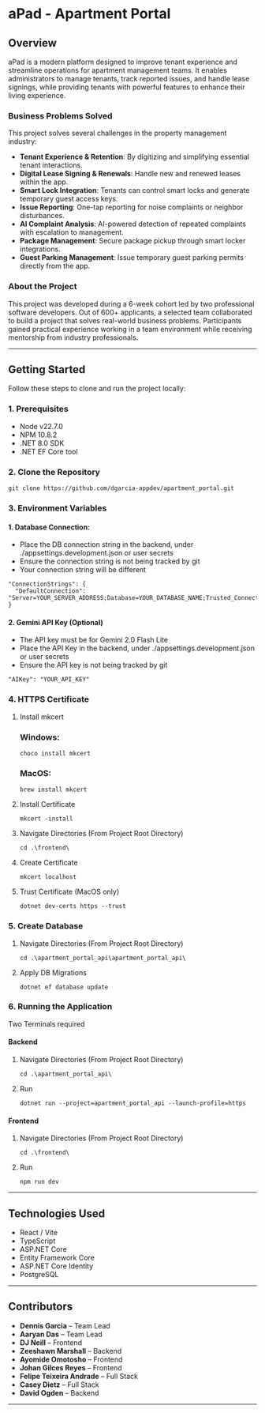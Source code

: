 # aPad - Apartment Portal

## Overview

aPad is a modern platform designed to improve tenant experience and streamline operations for apartment management teams. It enables administrators to manage tenants, track reported issues, and handle lease signings, while providing tenants with powerful features to enhance their living experience.

### Business Problems Solved

This project solves several challenges in the property management industry:

- **Tenant Experience & Retention**: By digitizing and simplifying essential tenant interactions.
- **Digital Lease Signing & Renewals**: Handle new and renewed leases within the app.
- **Smart Lock Integration**: Tenants can control smart locks and generate temporary guest access keys.
- **Issue Reporting**: One-tap reporting for noise complaints or neighbor disturbances.
- **AI Complaint Analysis**: AI-powered detection of repeated complaints with escalation to management.
- **Package Management**: Secure package pickup through smart locker integrations.
- **Guest Parking Management**: Issue temporary guest parking permits directly from the app.

### About the Project

This project was developed during a 6-week cohort led by two professional software developers. Out of 600+ applicants, a selected team collaborated to build a project that solves real-world business problems. Participants gained practical experience working in a team environment while receiving mentorship from industry professionals.

---

## Getting Started

Follow these steps to clone and run the project locally:

### 1. Prerequisites

- Node v22.7.0
- NPM 10.8.2
- .NET 8.0 SDK
- .NET EF Core tool 

### 2. Clone the Repository

```git clone https://github.com/dgarcia-appdev/apartment_portal.git```

### 3. Environment Variables

#### 1. Database Connection:
- Place the DB connection string in the backend, under ./appsettings.development.json or user secrets
- Ensure the connection string is not being tracked by git
- Your connection string will be different

```
"ConnectionStrings": {
  "DefaultConnection": "Server=YOUR_SERVER_ADDRESS;Database=YOUR_DATABASE_NAME;Trusted_Connection=True;"
}
```

#### 2. Gemini API Key (Optional)
- The API key must be for Gemini 2.0 Flash Lite
- Place the API Key in the backend, under ./appsettings.development.json or user secrets
- Ensure the API key is not being tracked by git

```
"AIKey": "YOUR_API_KEY"
```

### 4. HTTPS Certificate

1. Install mkcert
   ### Windows:
   ```choco install mkcert```
  
   ### MacOS:
   ```brew install mkcert```

2. Install Certificate

   ```mkcert -install```
3. Navigate Directories (From Project Root Directory)

   ```cd .\frontend\```
4. Create Certificate

   ```mkcert localhost```
5. Trust Certificate (MacOS only)

   ```dotnet dev-certs https --trust```

### 5. Create Database
1. Navigate Directories (From Project Root Directory)

   ```cd .\apartment_portal_api\apartment_portal_api\```

2. Apply DB Migrations

   ```dotnet ef database update```

### 6. Running the Application
Two Terminals required

  #### Backend
  1. Navigate Directories (From Project Root Directory)

     ```cd .\apartment_portal_api\```

  2. Run

     ```dotnet run --project=apartment_portal_api --launch-profile=https```

  #### Frontend
  1. Navigate Directories (From Project Root Directory)

     ```cd .\frontend\```

  2. Run

     ```npm run dev```

---

## Technologies Used

- React / Vite
- TypeScript
- ASP.NET Core
- Entity Framework Core
- ASP.NET Core Identity
- PostgreSQL

---

## Contributors

- **Dennis Garcia** – Team Lead  
- **Aaryan Das** – Team Lead  
- **DJ Neill** – Frontend  
- **Zeeshawn Marshall** – Backend  
- **Ayomide Omotosho** – Frontend  
- **Johan Gilces Reyes** – Frontend  
- **Felipe Teixeira Andrade** – Full Stack  
- **Casey Dietz** – Full Stack  
- **David Ogden** – Backend  

---

